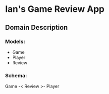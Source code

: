 Ian's Game Review App
===

## Domain Description

### Models: 
- Game
- Player
- Review

### Schema:
Game -< Review >- Player

